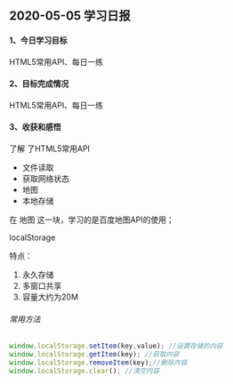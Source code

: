 ## 2020-05-05 学习日报

#### 1、今日学习目标

HTML5常用API、每日一练

#### 2、目标完成情况

HTML5常用API、每日一练

#### 3、收获和感悟

了解 了HTML5常用API

- 文件读取
- 获取网络状态
- 地图
- 本地存储

在 地图 这一块，学习的是百度地图API的使用；

localStorage

特点：

1. 永久存储
2. 多窗口共享
3. 容量大约为20M

###### 常用方法

```js
window.localStorage.setItem(key,value); //设置存储的内容
window.localStorage.getItem(key); //获取内容
window.localStorage.removeItem(key);//删除内容
window.localStorage.clear(); //清空内容
```



